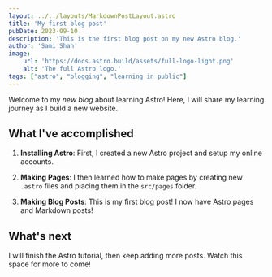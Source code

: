 ```yaml
---
layout: ../../layouts/MarkdownPostLayout.astro
title: 'My first blog post'
pubDate: 2023-09-10
description: 'This is the first blog post on my new Astro blog.'
author: 'Sami Shah'
image:
    url: 'https://docs.astro.build/assets/full-logo-light.png'
    alt: 'The full Astro logo.'
tags: ["astro", "blogging", "learning in public"]
---
```

Welcome to my _new blog_ about learning Astro! Here, I will share my learning journey as I build a new website.

## What I've accomplished

1. **Installing Astro**: First, I created a new Astro project and setup my online accounts.

1. **Making Pages**: I then learned how to make pages by creating new `.astro` files and placing them in the `src/pages` folder.

1. **Making Blog Posts**: This is my first blog post! I now have Astro pages and Markdown posts!

## What's next

I will finish the Astro tutorial, then keep adding more posts. Watch this space for more to come!